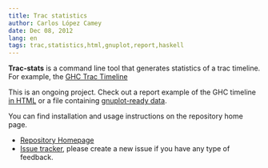 ```yaml
---
title: Trac statistics
author: Carlos López Camey
date: Dec 08, 2012
lang: en
tags: trac,statistics,html,gnuplot,report,haskell
---
```


**Trac-stats** is a command line tool that generates statistics of a trac timeline. For example, the [GHC Trac Timeline](http://hackage.haskell.org/trac/ghc/timeline)

This is an ongoing project. Check out a report example of the GHC timeline [in HTML](trac-statistics/ghc-sept-dic.html) or a file containing [gnuplot-ready data](trac-statistics/ghc-sept-dic.data).

You can find installation and usage instructions on the repository home page.

 * [Repository Homepage](http://hub.darcs.net/kmels/trac-statistics)
 * [Issue tracker](http://hub.darcs.net/kmels/trac-statistics/issues), please create a new issue if you have any type of feedback.
